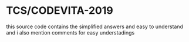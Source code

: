 # TCS/CODEVITA-2019
this source code contains the simplified answers and easy to understand and i also mention comments for easy understadings
